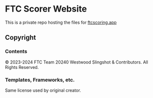 
# FTC Scorer Website

This is a private repo hosting the files for [ftcscoring.app](ftcscoring.app)

## Copyright

### Contents

© 2023-2024 FTC Team 20240 Westwood Slingshot & Contributors.
All Rights Reserved.

### Templates, Frameworks, etc.

Same license used by original creator.
